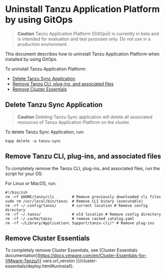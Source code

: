 # Uninstall Tanzu Application Platform by using GitOps

>**Caution** Tanzu Application Platform (GitOps)) is currently in beta and is intended for evaluation and test purposes only. Do not use in a production environment.

This document describes how to uninstall Tanzu Application Platform when installed by using GitOps.

To uninstall Tanzu Application Platform:

- [Delete Tanzu Sync Application](#del-tanzu-sync)
- [Remove Tanzu CLI, plug-ins, and associated files](#remove-tanzu-cli)
- [Remove Cluster Essentials](#remove-ce)

## <a id='del-tap'></a>Delete Tanzu Sync Application

>**Caution** Deleting Tanzu Sync application will delete all associated resources of Tanzu Application Platform on the cluster.

To delete Tanzu Sync Application, run:

```console
kapp delete -a tanzu-sync
```

## <a id='remove-tanzu-cli'></a> Remove Tanzu CLI, plug-ins, and associated files

To completely remove the Tanzu CLI, plug-ins, and associated files, run the script for your OS:

For Linux or MacOS, run:

```console
#!/bin/zsh
rm -rf $HOME/tanzu/cli        # Remove previously downloaded cli files
sudo rm /usr/local/bin/tanzu  # Remove CLI binary (executable)
rm -rf ~/.config/tanzu/       # current location # Remove config directory
rm -rf ~/.tanzu/              # old location # Remove config directory
rm -rf ~/.cache/tanzu         # remove cached catalog.yaml
rm -rf ~/Library/Application\ Support/tanzu-cli/* # Remove plug-ins
```

## <a id='remove-ce'></a> Remove Cluster Essentials

To completely remove Cluster Essentials, see [Cluster Essentials documentation](https://docs.vmware.com/en/Cluster-Essentials-for-VMware-Tanzu/{{ vars.url_version }}/cluster-essentials/deploy.html#uninstall).
